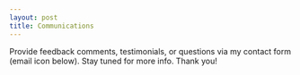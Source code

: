 ```yaml
---
layout: post
title: Communications
---
```


Provide feedback comments, testimonials, or questions via my contact form (email icon below). Stay tuned for more info. Thank you!